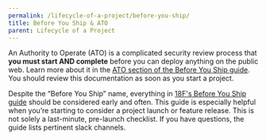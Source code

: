 ```yaml
---
permalink: /lifecycle-of-a-project/before-you-ship/
title: Before You Ship & ATO
parent: Lifecycle of a Project
---
```

An Authority to Operate (ATO) is a complicated security review process that **you must start AND complete** before you can deploy anything on the public web. Learn more about it in the [ATO section of the Before You Ship guide](https://pages.18f.gov/before-you-ship/ato/). You should review this documentation as soon as you start a project.

Despite the “Before You Ship” name, everything in [18F's Before You Ship guide](https://pages.18f.gov/before-you-ship/) should be considered early and often. This guide is especially helpful when you’re starting to consider a project launch or feature release. This is not solely a last-minute, pre-launch checklist. If you have questions, the guide lists pertinent slack channels.
